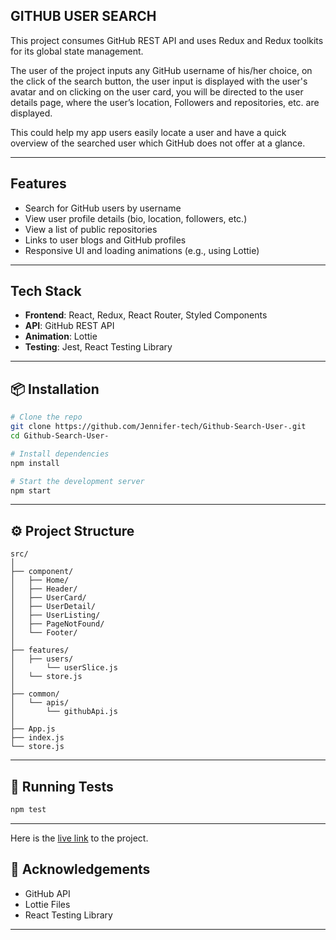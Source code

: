 ## GITHUB USER SEARCH

This project consumes GitHub REST API and uses Redux and Redux toolkits for its global state management.
 
The user of the project inputs any GitHub username of his/her choice, on the click of the search button, the user input is displayed with the user's avatar and on clicking on the user card, you will be directed to the user details page, where the user’s location, Followers and repositories, etc. are displayed. 

This could help my app users easily locate a user and have a quick overview of the searched user which GitHub does not offer at a glance.

---

## Features

- Search for GitHub users by username  
- View user profile details (bio, location, followers, etc.)  
- View a list of public repositories  
- Links to user blogs and GitHub profiles  
- Responsive UI and loading animations (e.g., using Lottie)

---

## Tech Stack

- **Frontend**: React, Redux, React Router, Styled Components  
- **API**: GitHub REST API  
- **Animation**: Lottie  
- **Testing**: Jest, React Testing Library

---

## 📦 Installation

```bash
# Clone the repo
git clone https://github.com/Jennifer-tech/Github-Search-User-.git
cd Github-Search-User-

# Install dependencies
npm install

# Start the development server
npm start
```

---

## ⚙️ Project Structure

```
src/
│
├── component/
│   ├── Home/
│   ├── Header/
│   ├── UserCard/
│   ├── UserDetail/
│   ├── UserListing/
│   ├── PageNotFound/
│   └── Footer/
│
├── features/
│   ├── users/
│       └── userSlice.js
│   └── store.js
│
├── common/
│   └── apis/
│       └── githubApi.js
│
├── App.js
├── index.js
└── store.js
```

---

## 🧪 Running Tests

```bash
npm test
```

---

Here is the [live link](https://jenny-github-user-search.netlify.app/) to the project.

## 🙌 Acknowledgements

- GitHub API  
- Lottie Files  
- React Testing Library

---

